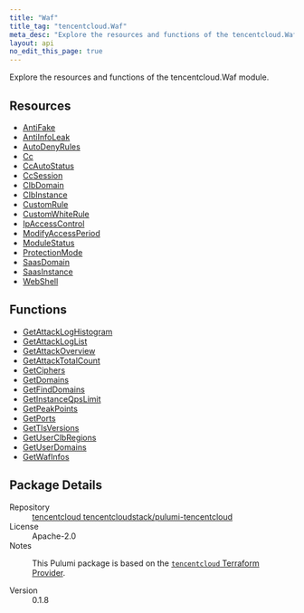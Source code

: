 ```yaml
---
title: "Waf"
title_tag: "tencentcloud.Waf"
meta_desc: "Explore the resources and functions of the tencentcloud.Waf module."
layout: api
no_edit_this_page: true
---
```


<!-- WARNING: this file was generated by Pulumi Docs Generator. -->
<!-- Do not edit by hand unless you're certain you know what you are doing! -->

Explore the resources and functions of the tencentcloud.Waf module.

<h2 id="resources">Resources</h2>
<ul class="api">
    <li><a href="antifake/" title="AntiFake"><span class="api-symbol api-symbol--resource"></span>AntiFake</a></li>
    <li><a href="antiinfoleak/" title="AntiInfoLeak"><span class="api-symbol api-symbol--resource"></span>AntiInfoLeak</a></li>
    <li><a href="autodenyrules/" title="AutoDenyRules"><span class="api-symbol api-symbol--resource"></span>AutoDenyRules</a></li>
    <li><a href="cc/" title="Cc"><span class="api-symbol api-symbol--resource"></span>Cc</a></li>
    <li><a href="ccautostatus/" title="CcAutoStatus"><span class="api-symbol api-symbol--resource"></span>CcAutoStatus</a></li>
    <li><a href="ccsession/" title="CcSession"><span class="api-symbol api-symbol--resource"></span>CcSession</a></li>
    <li><a href="clbdomain/" title="ClbDomain"><span class="api-symbol api-symbol--resource"></span>ClbDomain</a></li>
    <li><a href="clbinstance/" title="ClbInstance"><span class="api-symbol api-symbol--resource"></span>ClbInstance</a></li>
    <li><a href="customrule/" title="CustomRule"><span class="api-symbol api-symbol--resource"></span>CustomRule</a></li>
    <li><a href="customwhiterule/" title="CustomWhiteRule"><span class="api-symbol api-symbol--resource"></span>CustomWhiteRule</a></li>
    <li><a href="ipaccesscontrol/" title="IpAccessControl"><span class="api-symbol api-symbol--resource"></span>IpAccessControl</a></li>
    <li><a href="modifyaccessperiod/" title="ModifyAccessPeriod"><span class="api-symbol api-symbol--resource"></span>ModifyAccessPeriod</a></li>
    <li><a href="modulestatus/" title="ModuleStatus"><span class="api-symbol api-symbol--resource"></span>ModuleStatus</a></li>
    <li><a href="protectionmode/" title="ProtectionMode"><span class="api-symbol api-symbol--resource"></span>ProtectionMode</a></li>
    <li><a href="saasdomain/" title="SaasDomain"><span class="api-symbol api-symbol--resource"></span>SaasDomain</a></li>
    <li><a href="saasinstance/" title="SaasInstance"><span class="api-symbol api-symbol--resource"></span>SaasInstance</a></li>
    <li><a href="webshell/" title="WebShell"><span class="api-symbol api-symbol--resource"></span>WebShell</a></li>
</ul>

<h2 id="functions">Functions</h2>
<ul class="api">
    <li><a href="getattackloghistogram/" title="GetAttackLogHistogram"><span class="api-symbol api-symbol--function"></span>GetAttackLogHistogram</a></li>
    <li><a href="getattackloglist/" title="GetAttackLogList"><span class="api-symbol api-symbol--function"></span>GetAttackLogList</a></li>
    <li><a href="getattackoverview/" title="GetAttackOverview"><span class="api-symbol api-symbol--function"></span>GetAttackOverview</a></li>
    <li><a href="getattacktotalcount/" title="GetAttackTotalCount"><span class="api-symbol api-symbol--function"></span>GetAttackTotalCount</a></li>
    <li><a href="getciphers/" title="GetCiphers"><span class="api-symbol api-symbol--function"></span>GetCiphers</a></li>
    <li><a href="getdomains/" title="GetDomains"><span class="api-symbol api-symbol--function"></span>GetDomains</a></li>
    <li><a href="getfinddomains/" title="GetFindDomains"><span class="api-symbol api-symbol--function"></span>GetFindDomains</a></li>
    <li><a href="getinstanceqpslimit/" title="GetInstanceQpsLimit"><span class="api-symbol api-symbol--function"></span>GetInstanceQpsLimit</a></li>
    <li><a href="getpeakpoints/" title="GetPeakPoints"><span class="api-symbol api-symbol--function"></span>GetPeakPoints</a></li>
    <li><a href="getports/" title="GetPorts"><span class="api-symbol api-symbol--function"></span>GetPorts</a></li>
    <li><a href="gettlsversions/" title="GetTlsVersions"><span class="api-symbol api-symbol--function"></span>GetTlsVersions</a></li>
    <li><a href="getuserclbregions/" title="GetUserClbRegions"><span class="api-symbol api-symbol--function"></span>GetUserClbRegions</a></li>
    <li><a href="getuserdomains/" title="GetUserDomains"><span class="api-symbol api-symbol--function"></span>GetUserDomains</a></li>
    <li><a href="getwafinfos/" title="GetWafInfos"><span class="api-symbol api-symbol--function"></span>GetWafInfos</a></li>
</ul>

<h2 id="package-details">Package Details</h2>
<dl class="package-details">
	<dt>Repository</dt>
	<dd><a href="https://github.com/tencentcloudstack/pulumi-tencentcloud">tencentcloud tencentcloudstack/pulumi-tencentcloud</a></dd>
	<dt>License</dt>
	<dd>Apache-2.0</dd>
	<dt>Notes</dt>
	<dd><p>This Pulumi package is based on the <a href="https://github.com/tencentcloudstack/terraform-provider-tencentcloud"><code>tencentcloud</code> Terraform Provider</a>.</p>
</dd>
	<dt>Version</dt>
	<dd>0.1.8</dd>
</dl>

